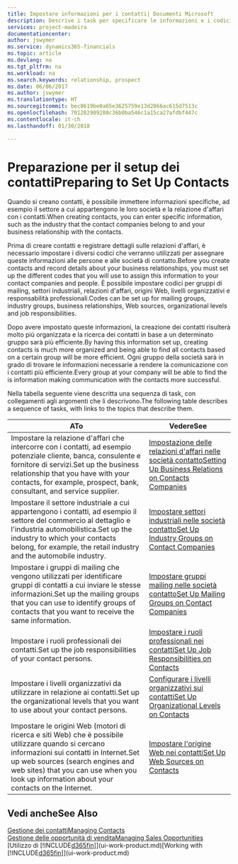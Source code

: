 ```yaml
---
title: Impostare informazioni per i contatti| Documenti Microsoft
description: Descrive i task per specificare le informazioni e i codici, ad esempio, sui settori industriali e le relazioni d'affari, prima di impostare i contatti.
services: project-madeira
documentationcenter: 
author: jswymer
ms.service: dynamics365-financials
ms.topic: article
ms.devlang: na
ms.tgt_pltfrm: na
ms.workload: na
ms.search.keywords: relationship, prospect
ms.date: 06/06/2017
ms.author: jswymer
ms.translationtype: HT
ms.sourcegitcommit: bec0619be0a65e3625759e13d2866ac615d7513c
ms.openlocfilehash: 701282909208c36b0ba546c1a15ca27afdbf447c
ms.contentlocale: it-ch
ms.lasthandoff: 01/30/2018

---
```

# <a name="preparing-to-set-up-contacts"></a><span data-ttu-id="fa25c-103">Preparazione per il setup dei contatti</span><span class="sxs-lookup"><span data-stu-id="fa25c-103">Preparing to Set Up Contacts</span></span>
<span data-ttu-id="fa25c-104">Quando si creano contatti, è possibile immettere informazioni specifiche, ad esempio il settore a cui appartengono le loro società e la relazione d'affari con i contatti.</span><span class="sxs-lookup"><span data-stu-id="fa25c-104">When creating contacts, you can enter specific information, such as the industry that the contact companies belong to and your business relationship with the contacts.</span></span>

<span data-ttu-id="fa25c-105">Prima di creare contatti e registrare dettagli sulle relazioni d'affari, è necessario impostare i diversi codici che verranno utilizzati per assegnare queste informazioni alle persone e alle società di contatto.</span><span class="sxs-lookup"><span data-stu-id="fa25c-105">Before you create contacts and record details about your business relationships, you must set up the different codes that you will use to assign this information to your contact companies and people.</span></span> <span data-ttu-id="fa25c-106">È possibile impostare codici per gruppi di mailing, settori industriali, relazioni d'affari, origini Web, livelli organizzativi e responsabilità professionali.</span><span class="sxs-lookup"><span data-stu-id="fa25c-106">Codes can be set up for mailing groups, industry groups, business relationships, Web sources, organizational levels and job responsibilities.</span></span>

<span data-ttu-id="fa25c-107">Dopo avere impostato queste informazioni, la creazione dei contatti risulterà molto più organizzata e la ricerca dei contatti in base a un determinato gruppo sarà più efficiente.</span><span class="sxs-lookup"><span data-stu-id="fa25c-107">By having this information set up, creating contacts is much more organized and being able to find all contacts based on a certain group will be more efficient.</span></span> <span data-ttu-id="fa25c-108">Ogni gruppo della società sarà in grado di trovare le informazioni necessarie a rendere la comunicazione con i contatti più efficiente.</span><span class="sxs-lookup"><span data-stu-id="fa25c-108">Every group at your company will be able to find the is information making communication with the contacts more successful.</span></span>

<span data-ttu-id="fa25c-109">Nella tabella seguente viene descritta una sequenza di task, con collegamenti agli argomenti che li descrivono.</span><span class="sxs-lookup"><span data-stu-id="fa25c-109">The following table describes a sequence of tasks, with links to the topics that describe them.</span></span> 

| <span data-ttu-id="fa25c-110">A</span><span class="sxs-lookup"><span data-stu-id="fa25c-110">To</span></span> | <span data-ttu-id="fa25c-111">Vedere</span><span class="sxs-lookup"><span data-stu-id="fa25c-111">See</span></span> |
| --- | --- |
| <span data-ttu-id="fa25c-112">Impostare la relazione d'affari che intercorre con i contatti, ad esempio potenziale cliente, banca, consulente e fornitore di servizi.</span><span class="sxs-lookup"><span data-stu-id="fa25c-112">Set up the business relationship that you have with your contacts, for example, prospect, bank, consultant, and service supplier.</span></span> |[<span data-ttu-id="fa25c-113">Impostazione delle relazioni d'affari nelle società contatto</span><span class="sxs-lookup"><span data-stu-id="fa25c-113">Setting Up Business Relations on Contacts Companies</span></span>](marketing-business-relations.md) |
| <span data-ttu-id="fa25c-114">Impostare il settore industriale a cui appartengono i contatti, ad esempio il settore del commercio al dettaglio e l'industria automobilistica.</span><span class="sxs-lookup"><span data-stu-id="fa25c-114">Set up the industry to which your contacts belong, for example, the retail industry and the automobile industry.</span></span> |[<span data-ttu-id="fa25c-115">Impostare settori industriali nelle società contatto</span><span class="sxs-lookup"><span data-stu-id="fa25c-115">Set Up Industry Groups on Contact Companies</span></span>](marketing-industry-groups.md) |
| <span data-ttu-id="fa25c-116">Impostare i gruppi di mailing che vengono utilizzati per identificare gruppi di contatti a cui inviare le stesse informazioni.</span><span class="sxs-lookup"><span data-stu-id="fa25c-116">Set up the mailing groups that you can use to identify groups of contacts that you want to receive the same information.</span></span> |[<span data-ttu-id="fa25c-117">Impostare gruppi mailing nelle società contatto</span><span class="sxs-lookup"><span data-stu-id="fa25c-117">Set Up Mailing Groups on Contact Companies</span></span>](marketing-mailing-groups.md) |
| <span data-ttu-id="fa25c-118">Impostare i ruoli professionali dei contatti.</span><span class="sxs-lookup"><span data-stu-id="fa25c-118">Set up the job responsibilities of your contact persons.</span></span> |[<span data-ttu-id="fa25c-119">Impostare i ruoli professionali nei contatti</span><span class="sxs-lookup"><span data-stu-id="fa25c-119">Set Up Job Responsibilities on Contacts</span></span>](marketing-job-responsibilities.md) |
| <span data-ttu-id="fa25c-120">Impostare i livelli organizzativi da utilizzare in relazione ai contatti.</span><span class="sxs-lookup"><span data-stu-id="fa25c-120">Set up the organizational levels that you want to use about your contact persons.</span></span> |[<span data-ttu-id="fa25c-121">Configurare i livelli organizzativi sui contatti</span><span class="sxs-lookup"><span data-stu-id="fa25c-121">Set Up Organizational Levels on Contacts</span></span>](marketing-organizational-levels.md) |
| <span data-ttu-id="fa25c-122">Impostare le origini Web (motori di ricerca e siti Web) che è possibile utilizzare quando si cercano informazioni sui contatti in Internet.</span><span class="sxs-lookup"><span data-stu-id="fa25c-122">Set up web sources (search engines and web sites) that you can use when you look up information about your contacts on the Internet.</span></span> |[<span data-ttu-id="fa25c-123">Impostare l'origine Web nei contatti</span><span class="sxs-lookup"><span data-stu-id="fa25c-123">Set Up Web Sources on Contacts</span></span>](marketing-web-sources.md) |

## <a name="see-also"></a><span data-ttu-id="fa25c-124">Vedi anche</span><span class="sxs-lookup"><span data-stu-id="fa25c-124">See Also</span></span>
[<span data-ttu-id="fa25c-125">Gestione dei contatti</span><span class="sxs-lookup"><span data-stu-id="fa25c-125">Managing Contacts</span></span>](marketing-contacts.md)  
[<span data-ttu-id="fa25c-126">Gestione delle opportunità di vendita</span><span class="sxs-lookup"><span data-stu-id="fa25c-126">Managing Sales Opportunities</span></span>](marketing-manage-sales-opportunities.md)  
<span data-ttu-id="fa25c-127">[Utilizzo di [!INCLUDE[d365fin](includes/d365fin_md.md)]](ui-work-product.md)</span><span class="sxs-lookup"><span data-stu-id="fa25c-127">[Working with [!INCLUDE[d365fin](includes/d365fin_md.md)]](ui-work-product.md)</span></span>

